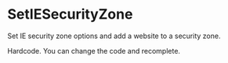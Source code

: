 # SetIESecurityZone

Set IE security zone options and add a website to a security zone.

Hardcode. You can change the code and recomplete.
